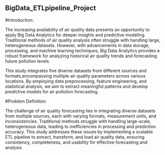 ## BigData_ETLpipeline_Project

#Introduction:

The increasing availability of air quality data presents an opportunity to apply Big Data Analytics for deeper 
insights and predictive modeling. Traditional methods of air quality analysis often struggle with 
handling large, heterogeneous datasets. However, with advancements in data storage, processing, 
and machine learning techniques, Big Data Analytics provides a robust framework for analyzing 
historical air quality trends and forecasting future pollution levels. 

This study integrates  five diverse datasets from different sources and formats,encompassing 
multiple air quality parameters across various locations. By employing data preprocessing, 
feature engineering, and statistical analysis, we aim to extract 
meaningful patterns and develop predictive models for air pollution forecasting.

#Problem Definition:

The challenge of air quality forecasting lies in integrating diverse datasets from multiple sources, 
each with varying formats, measurement units, and inconsistencies. Traditional methods struggle 
with handling large-scale, heterogeneous data, leading to inefficiencies in processing and 
prediction accuracy. This study addresses these issues by implementing a scalable ETL pipeline 
to extract, transform, and load air quality data, ensuring consistency, completeness, and usability 
for effective forecasting and analysis. 
